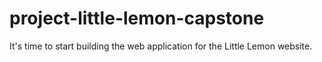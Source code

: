 # project-little-lemon-capstone
It's time to start building the web application for the Little Lemon website.

